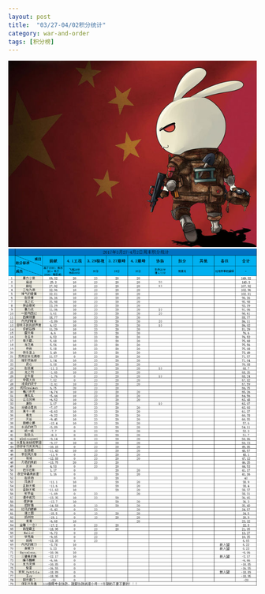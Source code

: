 ```yaml
---
layout: post
title:  "03/27-04/02积分统计"
category: war-and-order
tags: [积分榜]
---
```

![Logo](/media/files/2017/03/24/logo.jpg)
![Core19](/media/files/2017/03/27/core20.png)